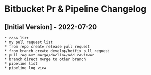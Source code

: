 # Bitbucket Pr & Pipeline Changelog

## [Initial Version] - 2022-07-20
    * repo list
    * my pull request list
    * from repo create release pull request
    * from branch create develop/hotfix pull request
    * pull request merge/decline/add reviewer
    * branch direct merge to other branch
    * pipeline list
    * pipeline log view